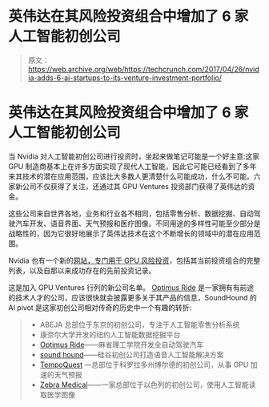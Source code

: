 # 英伟达在其风险投资组合中增加了 6 家人工智能初创公司 

> 原文：<https://web.archive.org/web/https://techcrunch.com/2017/04/26/nvidia-adds-6-ai-startups-to-its-venture-investment-portfolio/>

# 英伟达在其风险投资组合中增加了 6 家人工智能初创公司

当 Nvidia 对人工智能初创公司进行投资时，坐起来做笔记可能是一个好主意:这家 GPU 制造商基本上在许多方面实现了现代人工智能，因此它可能已经看到了多年来其技术的潜在应用范围，应该比大多数人更清楚什么可能成功，什么不可能。六家新公司不仅获得了关注，还通过其 GPU Ventures 投资部门获得了英伟达的资金。

这些公司来自世界各地，业务和行业各不相同，包括零售分析、数据挖掘、自动驾驶汽车开发、语音界面、天气预报和医疗图像。不同用途的多样性可能至少部分是战略性的，因为它很好地展示了英伟达技术在这个不断增长的领域中的潜在应用范围。

Nvidia 也有一个新的[网站，专门用于 GPU 风险投资](https://web.archive.org/web/20230205205608/http://www.nvidia.com/object/gpu_ventures_program.html)，包括其当前投资组合的完整列表，以及自那以来成功存在的先前投资记录。

这是加入 GPU Ventures 行列的新公司名单。 [Optimus Ride](https://web.archive.org/web/20230205205608/https://techcrunch.com/2016/10/11/self-driving-tech-startup-optimus-ride-raises-5-25m-seed-round/) 是一家拥有有前途的技术人才的公司，应该很快就会披露更多关于其产品的信息，SoundHound 的 AI pivot 是这家初创公司相对传奇的历史中一个有趣的转折:

> *   ABEJA 总部位于东京的初创公司，专注于人工智能零售分析系统
> *   康奈尔大学开发的纽约人工智能数据挖掘平台
> *   [Optimus Ride](https://web.archive.org/web/20230205205608/http://optimusride.com/)——麻省理工学院开发全自动驾驶汽车
> *   [sound hound](https://web.archive.org/web/20230205205608/https://soundhound.com/)——硅谷初创公司打造语音人工智能解决方案
> *   [TempoQuest](https://web.archive.org/web/20230205205608/http://tempoquest.com/) —总部位于科罗拉多州博尔德的初创公司，从事 GPU 加速的天气预报
> *   [Zebra Medical](https://web.archive.org/web/20230205205608/https://www.zebra-med.com/)——一家总部位于以色列的初创公司，使用人工智能读取医学图像